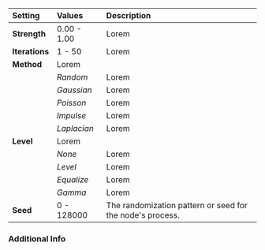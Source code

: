 | Setting        | Values      | Description |
| :------------- | :---------- | :---------- |
| **Strength**   | 0.00 - 1.00 | Lorem |
| **Iterations** | 1 - 50      | Lorem |
| **Method**     | Lorem |
|                | *Random*    | Lorem |
|                | *Gaussian*  | Lorem |
|                | *Poisson*   | Lorem |
|                | *Impulse*   | Lorem |
|                | *Laplacian* | Lorem |
| **Level**      | Lorem |
|                | *None*      | Lorem |
|                | *Level*     | Lorem |
|                | *Equalize*  | Lorem |
|                | *Gamma*     | Lorem |
| **Seed**       | 0 - 128000  | The randomization pattern or seed for the node's process. |

### Additional Info

